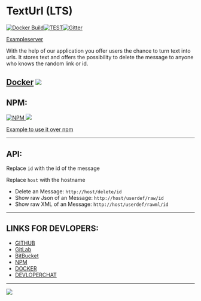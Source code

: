 ﻿# TextUrl (LTS)

[![Docker Build](https://img.shields.io/docker/cloud/build/shark2byte/text-url.svg?style=for-the-badge)](https://hub.docker.com/r/shark2byte/text-url/builds)[![TEST](https://img.shields.io/appveyor/ci/Sharkbyteprojects/texturl.svg)](https://ci.appveyor.com/project/Sharkbyteprojects/texturl)[![Gitter](https://badges.gitter.im/Sharkbyteprojects/TextUrl.svg)](https://gitter.im/Sharkbyteprojects/TextUrl?utm_source=badge&utm_medium=badge&utm_campaign=pr-badge)

[Exampleserver](https://morning-tor-58273.herokuapp.com/)

With the help of our application you offer users the chance to turn text into urls. It stores text and offers the possibility to delete the message to anyone who knows the random link or id.

## [Docker](https://hub.docker.com/r/shark2byte/text-url) ![](https://img.shields.io/docker/pulls/shark2byte/text-url.svg)

## NPM:

[![NPM](https://img.shields.io/npm/v/text-url.svg) ![](https://img.shields.io/npm/dt/text-url.svg)](https://www.npmjs.com/package/text-url)

[Example to use it over npm](https://bitbucket.org/sharkbytepro/texturl-for-npm-use)


---
## API:
Replace `id` with the id of the message

Replace `host` with the hostname

- Delete an Message: `http://host/delete/id`
- Show raw Json of an Message: `http://host/userdef/raw/id`
- Show raw XML of an Message: `http://host/userdef/rawml/id`


---

## LINKS FOR DEVLOPERS:

- [GITHUB](https://github.com/Sharkbyteprojects/TextUrl/)
- [GitLab](https://gitlab.com/Sharkbyteprojects/text-url/)
- [BitBucket](https://bitbucket.org/sharkbytepro/texturl/)
- [NPM](https://www.npmjs.com/package/text-url)
- [DOCKER](https://hub.docker.com/r/shark2byte/text-url)
- [DEVLOPERCHAT](https://gitter.im/Sharkbyteprojects/TextUrl?utm_source=share-link&utm_medium=link&utm_campaign=share-link)

---
![](https://files.gitter.im/Sharkbyteprojects/TextUrl/5gAQ/desk.PNG)